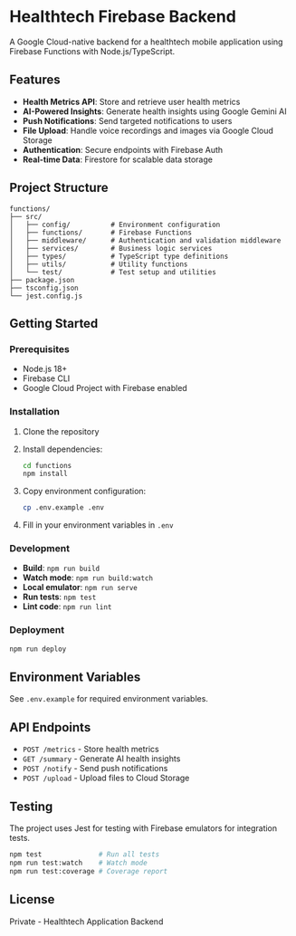 # Healthtech Firebase Backend

A Google Cloud-native backend for a healthtech mobile application using Firebase Functions with Node.js/TypeScript.

## Features

- **Health Metrics API**: Store and retrieve user health metrics
- **AI-Powered Insights**: Generate health insights using Google Gemini AI
- **Push Notifications**: Send targeted notifications to users
- **File Upload**: Handle voice recordings and images via Google Cloud Storage
- **Authentication**: Secure endpoints with Firebase Auth
- **Real-time Data**: Firestore for scalable data storage

## Project Structure

```
functions/
├── src/
│   ├── config/          # Environment configuration
│   ├── functions/       # Firebase Functions
│   ├── middleware/      # Authentication and validation middleware
│   ├── services/        # Business logic services
│   ├── types/           # TypeScript type definitions
│   ├── utils/           # Utility functions
│   └── test/            # Test setup and utilities
├── package.json
├── tsconfig.json
└── jest.config.js
```

## Getting Started

### Prerequisites

- Node.js 18+
- Firebase CLI
- Google Cloud Project with Firebase enabled

### Installation

1. Clone the repository
2. Install dependencies:
   ```bash
   cd functions
   npm install
   ```

3. Copy environment configuration:
   ```bash
   cp .env.example .env
   ```

4. Fill in your environment variables in `.env`

### Development

- **Build**: `npm run build`
- **Watch mode**: `npm run build:watch`
- **Local emulator**: `npm run serve`
- **Run tests**: `npm test`
- **Lint code**: `npm run lint`

### Deployment

```bash
npm run deploy
```

## Environment Variables

See `.env.example` for required environment variables.

## API Endpoints

- `POST /metrics` - Store health metrics
- `GET /summary` - Generate AI health insights
- `POST /notify` - Send push notifications
- `POST /upload` - Upload files to Cloud Storage

## Testing

The project uses Jest for testing with Firebase emulators for integration tests.

```bash
npm test              # Run all tests
npm run test:watch    # Watch mode
npm run test:coverage # Coverage report
```

## License

Private - Healthtech Application Backend